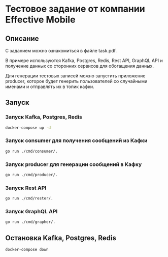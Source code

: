 # Тестовое задание от компании Effective Mobile

## Описание

С заданием можно ознакомиться в файле task.pdf.

В примере используются Kafka, Postgres, Redis, Rest API, GraphQL API и получение данных со сторонних сервисов для обогащения данных.

Для генерации тестовых записей можно запустить приложение producer, которое будет генерить пользователей со случайными именами и отправлять их в топик кафки.

## Запуск

### Запуск Kafka, Postgres, Redis

```bash
docker-compose up -d
```

### Запуск consumer для получения сообщений из Кафки

```bash
go run ./cmd/consumer/.
```

### Запуск producer для генерации сообщений в Кафку

```bash
go run ./cmd/producer/.
```

### Запуск Rest API

```bash
go run ./cmd/rester/.
```

### Запуск GraphQL API

```bash
go run ./cmd/grapher/.
```

## Остановка Kafka, Postgres, Redis

```bash
docker-compose down
```
